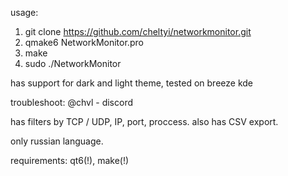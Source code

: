 usage:
1. git clone https://github.com/cheltyi/networkmonitor.git
2. qmake6 NetworkMonitor.pro
3. make
4. sudo ./NetworkMonitor

has support for dark and light theme, tested on breeze kde

troubleshoot: @chvl - discord

has filters by TCP / UDP, IP, port, proccess. also has CSV export.

only russian language.

requirements: qt6(!), make(!)
